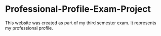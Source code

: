 # Professional-Profile-Exam-Project
This website was created as part of my third semester exam. It represents my professional profile.
